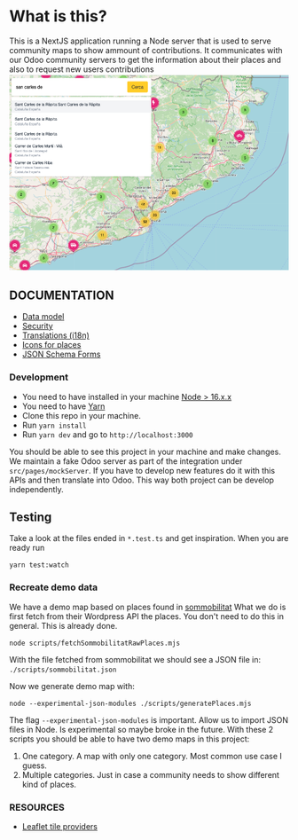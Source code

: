 # What is this?
This is a NextJS application running a Node server that is used to serve community maps to show ammount of contributions.
It communicates with our Odoo community servers to get the information about their places and also to request new users contributions
![Map Image](/public/map.png)

## DOCUMENTATION
- [Data model](/doc/data-model.md)
- [Security](/doc/security.md)
- [Translations (i18n)](/doc/i18n.md)
- [Icons for places](/doc/icons.md)
- [JSON Schema Forms](/doc/json-schema-forms.md)

### Development
- You need to have installed in your machine [Node > 16.x.x](https://nodejs.org/en/)
- You need to have [Yarn](https://yarnpkg.com/)
- Clone this repo in your machine.
- Run `yarn install`
- Run `yarn dev` and go to `http://localhost:3000`

You should be able to see this project in your machine and make changes. We maintain a fake Odoo server as part of
the integration under `src/pages/mockServer`. If you have to develop new features do it with this APIs and then translate into Odoo.
This way both project can be develop independently.

## Testing
Take a look at the files ended in `*.test.ts` and get inspiration. When you are ready run
```
yarn test:watch
```

### Recreate demo data
We have a demo map based on places found in [sommobilitat](https://www.sommobilitat.coop/crowdfunding)
What we do is first fetch from their Wordpress API the places. You don't need to do this in general. This is already done.
```
node scripts/fetchSommobilitatRawPlaces.mjs
```

With the file fetched from sommobilitat we should see a JSON file in:
`./scripts/sommobilitat.json`

Now we generate demo map with:
```
node --experimental-json-modules ./scripts/generatePlaces.mjs
```
The flag `--experimental-json-modules` is important. Allow us to import JSON files in Node. Is experimental so maybe broke in the future.
With these 2 scripts you should be able to have two demo maps in this project:
1. One category. A map with only one category. Most common use case I guess.
2. Multiple categories. Just in case a community needs to show different kind of places.

### RESOURCES
- [Leaflet tile providers](http://leaflet-extras.github.io/leaflet-providers/preview/index.html)

